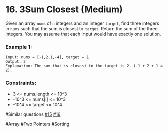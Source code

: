 # 16. 3Sum Closest (Medium)

Given an array `nums` of `n` integers and an integer `target`, find three integers in `nums` such that the sum is closest to `target`. Return the sum of the three integers. You may assume that each input would have exactly one solution.

### Example 1:

```
Input: nums = [-1,2,1,-4], target = 1
Output: 2
Explanation: The sum that is closest to the target is 2. (-1 + 2 + 1 = 2).
```

### Constraints:

- 3 <= nums.length <= 10^3
- -10^3 <= nums[i] <= 10^3
- -10^4 <= target <= 10^4

#Similar questions [#15](../p015m/README.md) [#16](../p016m/README.md)

#Array #Two Pointers #Sorting
